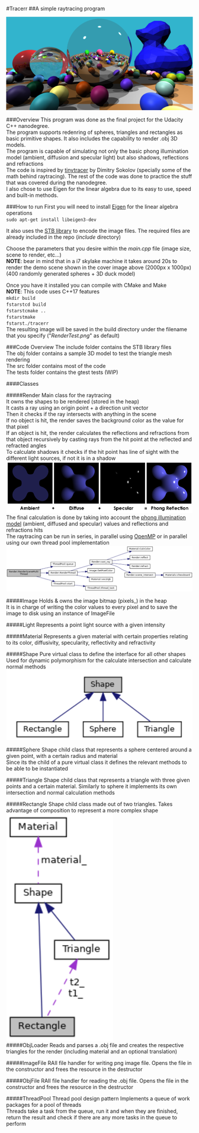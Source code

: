 #Tracerr
##A simple raytracing program

![](./img/cover.png)


###Overview
This program was done as the final project for the Udacity C++ nanodegree.  
The program supports redenring of spheres, triangles and rectangles as basic primitive shapes. It also includes the capability to render .obj 3D models.  
The program is capable of simulating not only the basic phong illumination model (ambient, diffusion and specular light) but also shadows, reflections and refractions  
The code is inspired by [tinytracer](https://github.com/ssloy/tinyraytracer) by Dimitry Sokolov (specially some of the math behind raytracing). The rest of the code was done to practice the stuff that was covered during the nanodegree.    
I also chose to use Eigen for the linear algebra due to its easy to use, speed and built-in methods. 

###How to run
First you will need to install [Eigen](http://eigen.tuxfamily.org/index.php?title=Main_Page) for the linear algebra operations  
`sudo apt-get install libeigen3-dev`

It also uses the [STB library](https://github.com/nothings/stb) to encode the image files. The required files are already included in the repo (_include_ directory)  

Choose the parameters that you desire within the _main.cpp_ file (image size, scene to render, etc...)  
**NOTE**: bear in mind that in a i7 skylake machine it takes around 20s to render the demo scene shown in the cover image above (2000px x 1000px) (400 randomly generated spheres + 3D duck model)

Once you have it installed you can compile with CMake and Make  
**NOTE**: This code uses C++17 features  
`mkdir build  `  
`fstarstcd build  `  
`fstarstcmake ..  `  
`fstarstmake  `  
`fstarst./tracerr`    
The resulting image will be saved in the build directory under the filename that you specify ("_RenderTest.png_" as default)

###Code Overview
The include folder contains the STB library files  
The obj folder contains a sample 3D model to test the triangle mesh rendering  
The src folder contains most of the code  
The tests folder contains the gtest tests (WIP)  

####Classes

#####Render
Main class for the raytracing  
It owns the shapes to be rendered (stored in the heap)  
It casts a ray using an origin point + a direction unit vector  
Then it checks if the ray intersects with anything in the scene  
If no object is hit, the render saves the background color as the value for that pixel  
If an object is hit, the render calculates the reflections and refractions from that object recursively by casting rays from the hit point at the reflected and refracted angles  
To calculate shadows it checks if the hit point has line of sight with the different light sources, if not it is in a shadow  
![](./img/phong.png)  
The final calculation is done by taking into account the [phong illumination model](https://en.wikipedia.org/wiki/Phong_shading) (ambient, diffused and specular) values and reflections and refractions hits  
The raytracing can be run in series, in parallel using [OpenMP](https://en.wikipedia.org/wiki/OpenMP) or in parallel using our own thread pool implementation   
![](./img/render_call_diagram.png)

#####Image
Holds & owns the image bitmap (pixels_) in the heap  
It is in charge of writing the color values to every pixel and to save the image to disk using an instance of ImageFile

#####Light
Represents a point light source with a given intensity
  
#####Material
Represents a given material with certain properties relating to its color, diffusivity, specularity, reflectivity and refractivity

#####Shape
Pure virtual class to define the interface for all other shapes  
Used for dynamic polymorphism for the calculate intersection and calculate normal methods  
![](./img/shape_class_childs.png)          

#####Sphere
Shape child class that represents a sphere centered around a given point, with a certain radius and material  
Since its the child of a pure virtual class it defines the relevant methods to be able to be instantiated

#####Triangle
Shape child class that represents a triangle with three given points and a certain material. Similarly to sphere it implements its own intersection and normal calculation methods

#####Rectangle
Shape child class made out of two triangles. Takes advantage of composition to represent a more complex shape  
![](./img/rect_class.png)  
#####ObjLoader
Reads and parses a .obj file and creates the respective triangles for the render (including material and an optional translation)

#####ImageFile
RAII file handler for writing png image file. Opens the file in the constructor and frees the resource in the destructor

#####ObjFile
RAII file handler for reading the .obj file. Opens the file in the constructor and frees the resource in the destructor

#####ThreadPool
Thread pool design pattern
Implements a queue of work packages for a pool of threads  
Threads take a task from the queue, run it and when they are finished, return the result and check if there are any more tasks in the queue to perform




